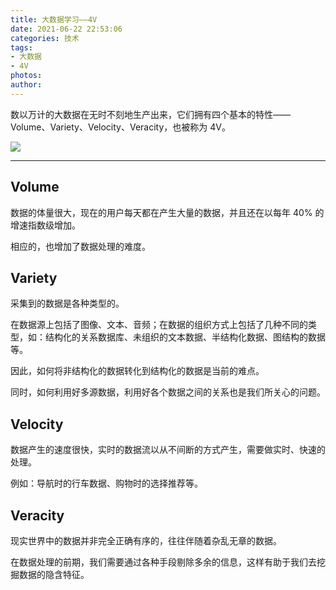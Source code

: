 ```yaml
---
title: 大数据学习——4V
date: 2021-06-22 22:53:06
categories: 技术
tags:
- 大数据
- 4V
photos:
author:
---
```


数以万计的大数据在无时不刻地生产出来，它们拥有四个基本的特性——Volume、Variety、Velocity、Veracity，也被称为 4V。

![](https://www.ibmbigdatahub.com/sites/default/files/infographic_file/4‐Vs‐of‐big‐data.jpg)

***

## Volume

数据的体量很大，现在的用户每天都在产生大量的数据，并且还在以每年 40% 的增速指数级增加。

相应的，也增加了数据处理的难度。

## Variety

采集到的数据是各种类型的。

在数据源上包括了图像、文本、音频；在数据的组织方式上包括了几种不同的类型，如：结构化的关系数据库、未组织的文本数据、半结构化数据、图结构的数据等。

因此，如何将非结构化的数据转化到结构化的数据是当前的难点。

同时，如何利用好多源数据，利用好各个数据之间的关系也是我们所关心的问题。

## Velocity

数据产生的速度很快，实时的数据流以从不间断的方式产生，需要做实时、快速的处理。

例如：导航时的行车数据、购物时的选择推荐等。

## Veracity

现实世界中的数据并非完全正确有序的，往往伴随着杂乱无章的数据。

在数据处理的前期，我们需要通过各种手段剔除多余的信息，这样有助于我们去挖掘数据的隐含特征。